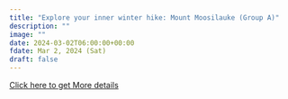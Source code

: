 ```yaml
---
title: "Explore your inner winter hike: Mount Moosilauke (Group A)" 
description: ""
image: ""
date: 2024-03-02T06:00:00+00:00
fdate: Mar 2, 2024 (Sat)
draft: false
---
```

<a href="https://activities.outdoors.org/search/index.cfm/action/details/id/146832" target="_blank">Click here to get More details</a>

